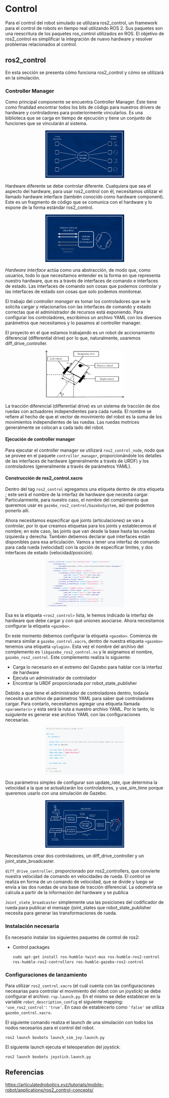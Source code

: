 # Control 

Para el control del robot simulado se utilizara ros2_control, un framework para el control de robots en tiempo real utilizando ROS 2. Sus paquetes son una reescritura de los paquetes ros_control utilizados en ROS. El objetivo de ros2_control es simplificar la integración de nuevo hardware y resolver problemas relacionados al control.

## ros2_control

En esta sección se presenta cómo funciona ros2_control y cómo se utilizará en la simulación. 

### Controller Manager
Como principal componente se encuentra Controller Manager. Éste tiene como finalidad encontrar todos los bits de código para nuestros drivers de hardware y controladores para posteriormente vincularlos. Es una biblioteca que se carga en tiempo de ejecución y tiene un conjunto de funciones que se vincularán al sistema.

<p align="center" width="100%">
    <img src="./image/controller_manager.png"  height="150" width="250" > 
</p>
Hardware diferente se debe controlar diferente. Cualquiera que sea el aspecto del hardware, para usar ros2_control con él, necesitamos utilizar el llamado hardware interface (también conocido como hardware component). Este es un fragmento de código que se comunica con el hardware y lo expone de la forma estándar ros2_control. 

<p align="center" width="100%">
    <img src="./image/hardware_interface.png"  height="150" width="250" > 
</p>

*Hardware interface* actúa como una abstracción, de modo que, como usuarios, todo lo que necesitamos entender es la forma en que representa nuestro hardware, que es a través de interfaces de comando e interfaces de estado. Las interfaces de comando son cosas que podemos controlar y las interfaces de estado son cosas que solo podemos monitorear.

El trabajo del *controller manager* es tomar los controladores que se le solicita cargar y relacionarlos con las interfaces de comando y estado correctas que el administrador de recursos está exponiendo. Para configurar los controladores, escribimos un archivo YAML con los diversos parámetros que necesitamos y lo pasamos al controller manager. 

El proyecto en el que estamos trabajando es un robot de accionamiento diferencial (differential drive) por lo que, naturalmente, usaremos diff_drive_controller. 

<p align="center" width="100%">
    <img src="./image/diff_drive.png" height="150" width="250"  > 
</p>

La tracción diferencial (differential drive) es un sistema de tracción de dos ruedas con actuadores independientes para cada rueda. El nombre se refiere al hecho de que el vector de movimiento del robot es la suma de los movimientos independientes de las ruedas. Las ruedas motrices generalmente se colocan a cada lado del robot. 

#### Ejecución de controller manager

Para ejecutar el controller manager se utilizará `ros2_control_node`, nodo que se provee en el paquete `controller_manager`, proporcionándole los detalles de las interfaces de hardware (generalmente a través de URDF) y los controladores (generalmente a través de parámetros YAML).

#### Construcción de ros2_control.xacro


Dentro del tag `ros2_control` agregamos una etiqueta <plugin> dentro de otra etiqueta <hardware>; este será el nombre de la interfaz de hardware que necesita cargar. Particularmente, para nuestro caso, el nombre del complemento que queremos usar es `gazebo_ros2_control/GazeboSystem`, así que podemos ponerlo allí.

Ahora necesitamos especificar qué joints (articulaciones) se van a controlar, por lo que creamos etiquetas para los joints y establecemos el nombre; en este caso, las joints que van desde la base hasta las ruedas izquierda y derecha. También debemos declarar qué interfaces están disponibles para esa articulación. Vamos a tener una interfaz de comando para cada rueda (velocidad) con la opción de especificar límites, y dos interfaces de estado (velocidad/posición).

<p align="center" width="100%">
    <img src="./image/ros2_control.png" height="150" width="250"  > 
</p>

Esa es la etiqueta `<ros2_control>` lista, le hemos indicado la interfaz de hardware que debe cargar y con qué uniones asociarse. Ahora necesitamos configurar la etiqueta `<gazebo>`.

En este momento debemos configurar la etiqueta `<gazebo>`. Comienza de manera similar a `gazebo_control.xacro`, dentro de nuestra etiqueta `<gazebo>` tenemos una etiqueta `<plugin>`. Esta vez el nombre del archivo del complemento es `libgazebo_ros2_control.so` y le asignamos el nombre, `gazebo_ros2_control`. Este complemento realiza lo siguiente:

- Carga lo necesario en el extremo del Gazebo para hablar con la interfaz de hardware
- Ejecuta un administrador de controlador
- Encontrar la URDF proporcionada por robot_state_publisher

Debido a que tiene el administrador de controladores dentro, todavía necesita un archivo de parámetros YAML para saber qué controladores cargar. Para contarlo, necesitamos agregar una etiqueta llamada `<parameters>` y esta será la ruta a nuestro archivo YAML. Por lo tanto, lo suiguiente es generar ese archivo YAML con las configuraciones necesarias. 

<p align="center" width="100%">
    <img src="./image/my_controller.png" height="150" width="250"  > 
</p>

Dos parámetros simples de configurar son update_rate, que determina la velocidad a la que se actualizarán los controladores, y use_sim_time porque queremos usarlo con una simulación de Gazebo.

<p align="center" width="100%">
    <img src="./image/ros2_control_explain.png" height="150" width="250"  > 
</p>

Necesitamos crear dos controladores, un diff_drive_controller y un joint_state_broadcaster. 

`diff_drive_controller`, proporcionado por ros2_controllers, que convierte nuestra velocidad de comando en velocidades de rueda. El control se realiza en forma de un comando de velocidad, que se divide y luego se envía a las dos ruedas de una base de tracción diferencial. La odometría se calcula a partir de la información del hardware y se publica

`Joint_state_broadcaster` simplemente usa las posiciones del codificador de rueda para publicar el mensaje /joint_states que robot_state_publisher necesita para generar las transformaciones de rueda.


### Instalación necesaria 

Es necesario instalar los siguientes paquetes de control de ros2: 

- Control packages
    ```
    sudo apt-get install ros-humble-twist-mux ros-humble-ros2-control ros-humble-ros2-controllers ros-humble-gazebo-ros2-control  
    ```

### Configuraciones de lanzamiento

Para utilizar `ros2_control.xacro` (el cuál cuenta con las configuraciones necesarias para controlar el movimiento del robot con un joystick) se debe configurar el archivo: `rsp.launch.py`. En el mismo se debe establecer en la variable `robot_description_config` el siguiente mapping: `'use_ros2_control'`: `'true'`.
En caso de establecerlo como `'false'` se utiliza  `gazebo_control.xacro`.


El siguiente comando realiza el launch de una simulación con todos los nodos necesarios para el control del robot.

``` 
ros2 launch boxbots launch_sim_joy.launch.py
```

El siguiente launch ejecuta el teleoperation del joystick:  
``` 
ros2 launch boxbots joystick.launch.py
```

## Referencias

https://articulatedrobotics.xyz/tutorials/mobile-robot/applications/ros2_control-concepts/
